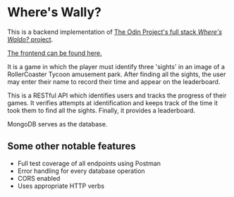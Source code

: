 # Where's Wally?

This is a backend implementation of [The Odin Project's full stack _Where's Waldo?_ project](https://www.theodinproject.com/lessons/nodejs-where-s-waldo-a-photo-tagging-app).

[The frontend can be found here.](https://github.com/arwin4/wheres-wally-frontend)

It is a game in which the player must identify three 'sights' in an image of a RollerCoaster Tycoon amusement park. After finding all the sights, the user may enter their name to record their time and appear on the leaderboard.

This is a RESTful API which identifies users and tracks the progress of their games. It verifies attempts at identification and keeps track of the time it took them to find all the sights. Finally, it provides a leaderboard.

MongoDB serves as the database.

## Some other notable features

- Full test coverage of all endpoints using Postman
- Error handling for every database operation
- CORS enabled
- Uses appropriate HTTP verbs
